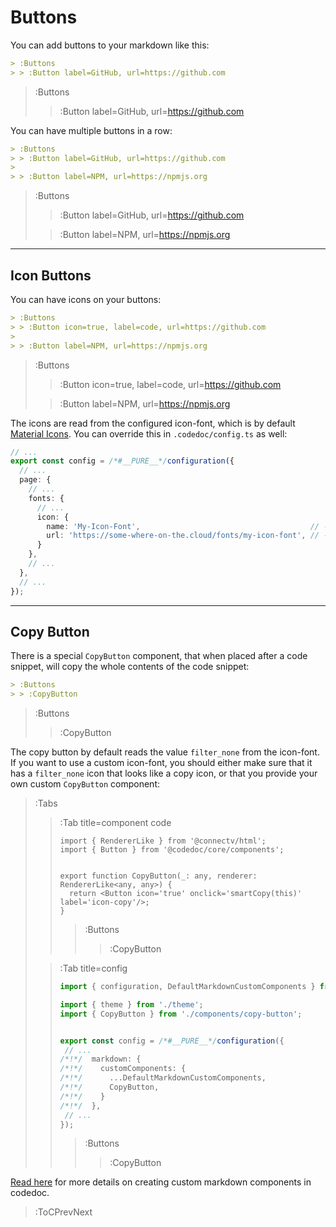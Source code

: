 # Buttons

You can add buttons to your markdown like this:

```md
> :Buttons
> > :Button label=GitHub, url=https://github.com
```

> :Buttons
> > :Button label=GitHub, url=https://github.com

You can have multiple buttons in a row:

```md
> :Buttons
> > :Button label=GitHub, url=https://github.com
>
> > :Button label=NPM, url=https://npmjs.org
```

> :Buttons
> > :Button label=GitHub, url=https://github.com
>
> > :Button label=NPM, url=https://npmjs.org

---

## Icon Buttons

You can have icons on your buttons:

```md
> :Buttons
> > :Button icon=true, label=code, url=https://github.com
>
> > :Button label=NPM, url=https://npmjs.org
```

> :Buttons
> > :Button icon=true, label=code, url=https://github.com
>
> > :Button label=NPM, url=https://npmjs.org

The icons are read from the configured icon-font, which is by default
[Material Icons](https://material.io/resources/icons/?style=baseline). You can override
this in `.codedoc/config.ts` as well:

```ts | .codedoc/config.ts
// ...
export const config = /*#__PURE__*/configuration({
  // ...
  page: {
    // ...
    fonts: {
      // ...
      icon: {
        name: 'My-Icon-Font',                                      // --> name of the icon-font
        url: 'https://some-where-on-the.cloud/fonts/my-icon-font', // --> the URL of the icon-font
      }
    },
    // ...
  },
  // ...
});
```

---

## Copy Button


There is a special `CopyButton` component, that when placed after a code snippet, will copy
the whole contents of the code snippet:

```md
> :Buttons
> > :CopyButton
```

> :Buttons
> > :CopyButton

The copy button by default reads the value `filter_none` from the icon-font. If you
want to use a custom icon-font, you should either make sure that it has a `filter_none` icon
that looks like a copy icon, or that you provide your own custom `CopyButton` component:

> :Tabs
> > :Tab title=component code
> > ```tsx | .codedoc/components/copy-button.tsx
> > import { RendererLike } from '@connectv/html';
> > import { Button } from '@codedoc/core/components';
> >
> >
> > export function CopyButton(_: any, renderer: RendererLike<any, any>) {
> >   return <Button icon='true' onclick='smartCopy(this)' label='icon-copy'/>;
> >}
> >```
> > > :Buttons
> > > > :CopyButton
>
> > :Tab title=config
> > ```ts | .codedoc/config.ts
> >import { configuration, DefaultMarkdownCustomComponents } from '@codedoc/core';
> >
> >import { theme } from './theme';
> >import { CopyButton } from './components/copy-button';
> >
> >
> >export const config = /*#__PURE__*/configuration({
> >  // ...
> >/*!*/  markdown: {
> >/*!*/    customComponents: {
> >/*!*/      ...DefaultMarkdownCustomComponents,
> >/*!*/      CopyButton,
> >/*!*/    }
> >/*!*/  },
> >  // ...
> >});
> >```
> > > :Buttons
> > > > :CopyButton

[Read here](/docs/markdown/overview/#custom-components) for more details on creating custom markdown components in codedoc.

> :ToCPrevNext